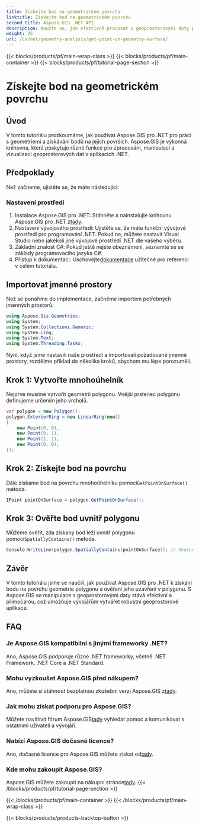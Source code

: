 ```yaml
---
title: Získejte bod na geometrickém povrchu
linktitle: Získejte bod na geometrickém povrchu
second_title: Aspose.GIS .NET API
description: Naučte se, jak efektivně pracovat s geoprostorovými daty pomocí Aspose.GIS pro .NET. Součástí je podrobný průvodce a často kladené otázky.
weight: 25
url: /cs/net/geometry-analysis/get-point-on-geometry-surface/
---
```


{{< blocks/products/pf/main-wrap-class >}}
{{< blocks/products/pf/main-container >}}
{{< blocks/products/pf/tutorial-page-section >}}

# Získejte bod na geometrickém povrchu

## Úvod
V tomto tutoriálu prozkoumáme, jak používat Aspose.GIS pro .NET pro práci s geometriemi a získávání bodů na jejich površích. Aspose.GIS je výkonná knihovna, která poskytuje různé funkce pro zpracování, manipulaci a vizualizaci geoprostorových dat v aplikacích .NET.
## Předpoklady
Než začneme, ujistěte se, že máte následující:
### Nastavení prostředí
1. Instalace Aspose.GIS pro .NET: Stáhněte a nainstalujte knihovnu Aspose.GIS pro .NET z[tady](https://releases.aspose.com/gis/net/).
2. Nastavení vývojového prostředí: Ujistěte se, že máte funkční vývojové prostředí pro programování .NET. Pokud ne, můžete nastavit Visual Studio nebo jakékoli jiné vývojové prostředí .NET dle vašeho výběru.
3. Základní znalost C#: Pokud ještě nejste obeznámeni, seznamte se se základy programovacího jazyka C#.
4.  Přístup k dokumentaci: Uschovejte[dokumentace](https://reference.aspose.com/gis/net/) užitečné pro referenci v celém tutoriálu.

## Importovat jmenné prostory
Než se ponoříme do implementace, začněme importem potřebných jmenných prostorů:

```csharp
using Aspose.Gis.Geometries;
using System;
using System.Collections.Generic;
using System.Linq;
using System.Text;
using System.Threading.Tasks;
```

Nyní, když jsme nastavili naše prostředí a importovali požadované jmenné prostory, rozdělme příklad do několika kroků, abychom mu lépe porozuměli.
## Krok 1: Vytvořte mnohoúhelník
Nejprve musíme vytvořit geometrii polygonu. Vnější prstenec polygonu definujeme určením jeho vrcholů.
```csharp
var polygon = new Polygon();
polygon.ExteriorRing = new LinearRing(new[]
{
    new Point(0, 0),
    new Point(0, 1),
    new Point(1, 1),
    new Point(0, 0),
});
```
## Krok 2: Získejte bod na povrchu
Dále získáme bod na povrchu mnohoúhelníku pomocí`GetPointOnSurface()` metoda.
```csharp
IPoint pointOnSurface = polygon.GetPointOnSurface();
```
## Krok 3: Ověřte bod uvnitř polygonu
 Můžeme ověřit, zda získaný bod leží uvnitř polygonu pomocí`SpatiallyContains()` metoda.
```csharp
Console.WriteLine(polygon.SpatiallyContains(pointOnSurface)); // Skutečný
```

## Závěr
V tomto tutoriálu jsme se naučili, jak používat Aspose.GIS pro .NET k získání bodu na povrchu geometrie polygonu a ověření jeho uzavření v polygonu. S Aspose.GIS se manipulace s geoprostorovými daty stává efektivní a přímočarou, což umožňuje vývojářům vytvářet robustní geoprostorové aplikace.
## FAQ
### Je Aspose.GIS kompatibilní s jinými frameworky .NET?
Ano, Aspose.GIS podporuje různé .NET frameworky, včetně .NET Framework, .NET Core a .NET Standard.
### Mohu vyzkoušet Aspose.GIS před nákupem?
 Ano, můžete si stáhnout bezplatnou zkušební verzi Aspose.GIS z[tady](https://releases.aspose.com/).
### Jak mohu získat podporu pro Aspose.GIS?
 Můžete navštívit fórum Aspose.GIS[tady](https://forum.aspose.com/c/gis/33) vyhledat pomoc a komunikovat s ostatními uživateli a vývojáři.
### Nabízí Aspose.GIS dočasné licence?
 Ano, dočasné licence pro Aspose.GIS můžete získat od[tady](https://purchase.aspose.com/temporary-license/).
### Kde mohu zakoupit Aspose.GIS?
 Aspose.GIS můžete zakoupit na nákupní stránce[tady](https://purchase.aspose.com/buy).
{{< /blocks/products/pf/tutorial-page-section >}}

{{< /blocks/products/pf/main-container >}}
{{< /blocks/products/pf/main-wrap-class >}}

{{< blocks/products/products-backtop-button >}}
